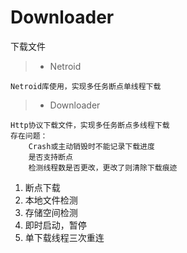 # Downloader
下载文件

> - Netroid
```
Netroid库使用，实现多任务断点单线程下载
```

> - Downloader
```
Http协议下载文件，实现多任务断点多线程下载
存在问题：
    Crash或主动销毁时不能记录下载进度
    是否支持断点
    检测线程数是否更改，更改了则清除下载痕迹
```

1. 断点下载
2. 本地文件检测
3. 存储空间检测
4. 即时启动，暂停
5. 单下载线程三次重连

